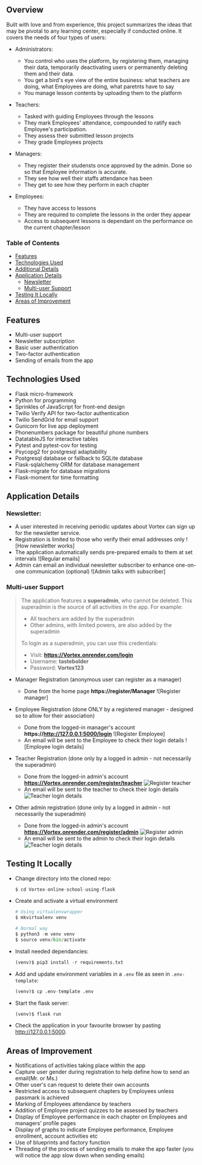 


## Overview

Built with love and from experience, this project summarizes the ideas that may be pivotal to any learning center, especially if conducted online. It covers the needs of four types of users:

- Administrators:
    - You control who uses the platform, by registering them, managing their data, temporarily deactivating users or permanently deleting them and their data.
    - You get a bird's eye view of the entire business: what teachers are doing, what Employees are doing, what paretnts have to say
    - You manage lesson contents by uploading them to the platform

- Teachers:
    - Tasked with guiding Employees through the lessons
    - They mark Employees' attendance, compounded to ratify each Employee's participation.
    - They assess their submitted lesson projects
    - They grade Employees projects

- Managers:
    - They register their studensts once approved by the admin. Done so so that Employee information is accurate.
    - They see how well their staffs attendance has been
    - They get to see how they perform in each chapter

- Employees:
    - They have access to lessons
    - They are required to complete the lessons in the order they appear
    - Access to subsequent lessons is dependant on the performance on the current chapter/lesson


### Table of Contents

- [Features](#features)
- [Technologies Used](#technologies-used)
- [Additional Details](#additional-details)
- [Application Details](#application-details)
    - [Newsletter](#newsletter)
    - [Multi-user Support](#multi-user-support)
- [Testing It Locally](#testing-it-locally)
- [Areas of Improvement](#areas-of-improvement)


## Features

- Multi-user support
- Newsletter subscription
- Basic user authentication
- Two-factor authentication
- Sending of emails from the app


## Technologies Used

- Flask micro-framework
- Python for programming
- Sprinkles of JavaScript for front-end design
- Twilio Verify API for two-factor authentication
- Twilio SendGrid for email support
- Gunicorn for live app deployment
- Phonenumbers package for beautiful phone numbers
- DatatableJS for interactive tables
- Pytest and pytest-cov for testing
- Psycopg2 for postgresql adaptability
- Postgresql database or fallback to SQLite database
- Flask-sqlalchemy ORM for database management
- Flask-migrate for database migrations
- Flask-moment for time formatting



## Application Details

### Newsletter:

- A user interested in receiving periodic updates about Vortex can sign up for the newsletter service.
- Registration is limited to those who verify their email addresses only
![How newsletter works]
- The application automatically sends pre-prepared emails to them at set intervals
![Regular emails]
- Admin can email an individual newsletter subscriber to enhance one-on-one communication (optional)
![Admin talks with subscriber]


### Multi-user Support

>The application features a **superadmin**, who cannot be deleted. This superadmin is the source of all activities in the app. For example:
>
>- All teachers are added by the superadmin
>- Other admins, with limited powers, are also added by the superadmin
>
>To login as a superadmin, you can use this credentials:
>
>- Visit: **https://Vortex.onrender.com/login**
>- Username: **tastebolder**
>- Password: **Vortex123**

- Manager Registration (anonymous user can register as a manager)
    - Done from the home page **https://register/Manager**
    ![Register manager]

- Employee Registration (done ONLY by a registered manager - designed so to allow for their association)
    - Done from the logged-in manager's account **https://http://127.0.0.1:5000/login**
    ![Register Employee]
    - An email will be sent to the Employee to check their login details
    ![Employee login details]

- Teacher Registration (done only by a logged in admin - not necessarily the superadmin)
    - Done from the logged-in admin's account **https://Vortex.onrender.com/register/teacher**
    ![Register teacher](/app/static/images/readme/register_teacher.gif)
    - An email will be sent to the teacher to check their login details
    ![Teacher login details](/app/static/images/readme/teacher_login_details.gif)

- Other admin registration (done only by a logged in admin - not necessarily the superadmin)
    - Done from the logged-in admin's account **https://Vortex.onrender.com/register/admin**
    ![Register admin](/app/static/images/readme/register_admin.gif)
    - An email will be sent to the admin to check their login details
    ![Teacher login details](/app/static/images/readme/admin_login_details.gif)

## Testing It Locally

- Change directory into the cloned repo:

    ```python
    $ cd Vortex-online-school-using-flask
    ```
- Create and activate a virtual environment

    ```python
    # Using virtualenvwrapper
    $ mkvirtualenv venv

    # Normal way
    $ python3 -m venv venv
    $ source venv/bin/activate
    ```

- Install needed dependancies:

    ```python
    (venv)$ pip3 install -r requirements.txt
    ```

- Add and update environment variables in a `.env` file as seen in `.env-template`:

    ```python
    (venv)$ cp .env-template .env
    ```

- Start the flask server:

    ```python
    (venv)$ flask run
    ```

- Check the application in your favourite browser by pasting http://127.0.0.1:5000.


## Areas of Improvement

- Notifications of activities taking place within the app
- Capture user gender during registration to help define how to send an email(Mr. or Ms.)
- Other user's can request to delete their own accounts
- Restricted access to subsequent chapters by Employees unless passmark is achieved
- Marking of Employees attendance by teachers
- Addition of Employee project quizzes to be assessed by teachers
- Display of Employee performance in each chapter on Employees and managers' profile pages
- Display of graphs to indicate Employee performance, Employee enrollment, account activities etc
- Use of blueprints and factory function
- Threading of the process of sending emails to make the app faster (you will notice the app slow down when sending emails)
